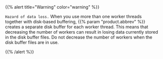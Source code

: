 ---
---
<!-- DISCLAIMER: This file is based on the syslog-ng Open Source Edition documentation https://github.com/balabit/syslog-ng-ose-guides/commit/2f4a52ee61d1ea9ad27cb4f3168b95408fddfdf2 and is used under the terms of The syslog-ng Open Source Edition Documentation License. The file has been modified by Axoflow. -->
{{% alert title="Warning" color="warning" %}}

`Hazard of data loss.` When you use more than one worker threads together with disk-based buffering, {{% param "product.abbrev" %}} creates a separate disk buffer for each worker thread. This means that decreasing the number of workers can result in losing data currently stored in the disk buffer files. Do not decrease the number of workers when the disk buffer files are in use.

{{% /alert %}}
